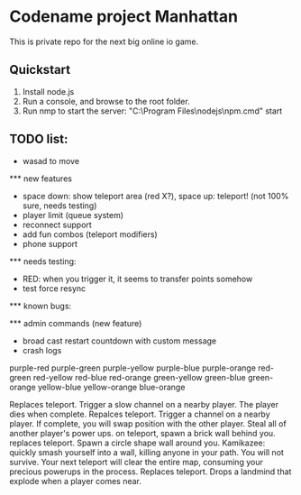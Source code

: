 # Codename project Manhattan

This is private repo for the next big online io game.

## Quickstart

1. Install node.js
2. Run a console, and browse to the root folder.
3. Run nmp to start the server: "C:\Program Files\nodejs\npm.cmd" start

## TODO list:

- wasad to move


*** new features
- space down: show teleport area (red X?), space up: teleport! (not 100% sure, needs testing)
- player limit (queue system)
- reconnect support
- add fun combos (teleport modifiers)
- phone support

*** needs testing:
- RED: when you trigger it, it seems to transfer points somehow
- test force resync

*** known bugs:


*** admin commands (new feature)
- broad cast restart countdown with custom message
- crash logs




purple-red
purple-green
purple-yellow
purple-blue
purple-orange
red-green
red-yellow
red-blue
red-orange
green-yellow
green-blue
green-orange
yellow-blue
yellow-orange
blue-orange


Replaces teleport. Trigger a slow channel on a nearby player. The player dies when complete.
Repalces teleport. Trigger a channel on a nearby player. If complete, you will swap position with the other player.
Steal all of another player's power ups.
on teleport, spawn a brick wall behind you.
replaces teleport. Spawn a circle shape wall around you.
Kamikazee: quickly smash yourself into a wall, killing anyone in your path. You will not survive.
Your next teleport will clear the entire map, consuming your precious powerups in the process.
Replaces teleport. Drops a landmind that explode when a player comes near. 

